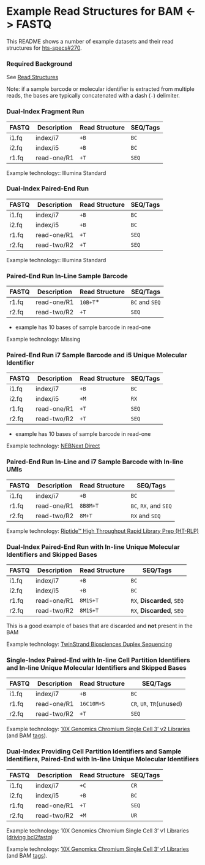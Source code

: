 # Example Read Structures for BAM &lt;-> FASTQ

This README shows a number of example datasets and their read structures for [hts-specs#270](https://github.com/samtools/hts-specs/issues/270).

### Required Background

See [Read Structures](https://github.com/fulcrumgenomics/fgbio/wiki/Read-Structures)

Note: if a sample barcode or molecular identifier is extracted from multiple reads, the bases are typically concatenated with a dash (`-`) delimiter.

### Dual-Index Fragment Run

| FASTQ | Description | Read Structure | SEQ/Tags |
| --- | --- | --- | --- |
| i1.fq | index/i7 | `+B` | `BC` |
| i2.fq | index/i5 | `+B` | `BC` |
| r1.fq | read-one/R1 | `+T` | `SEQ` |

Example technology:: Illumina Standard

### Dual-Index Paired-End Run

| FASTQ | Description | Read Structure | SEQ/Tags |
| --- | --- | --- | --- |
| i1.fq | index/i7 | `+B` | `BC` |
| i2.fq | index/i5 | `+B` | `BC` |
| r1.fq | read-one/R1 | `+T` | `SEQ` |
| r2.fq | read-two/R2 | `+T` | `SEQ` |

Example technology:: Illumina Standard

### Paired-End Run In-Line Sample Barcode

| FASTQ | Description | Read Structure | SEQ/Tags |
| --- | --- | --- | --- |
| r1.fq | read-one/R1 | `10B+T`* | `BC` and `SEQ`|
| r2.fq | read-two/R2 | `+T` | `SEQ` |
* example has 10 bases of sample barcode in read-one

Example technology: Missing

### Paired-End Run i7 Sample Barcode and i5 Unique Molecular Identifier

| FASTQ | Description | Read Structure | SEQ/Tags |
| --- | --- | --- | --- |
| i1.fq | index/i7 | `+B` | `BC` |
| i2.fq | index/i5 | `+M` | `RX` |
| r1.fq | read-one/R1 | `+T` | `SEQ` |
| r2.fq | read-two/R2 | `+T` | `SEQ` |
* example has 10 bases of sample barcode in read-one

Example technology: [NEBNext Direct](https://www.neb.com/nebnext-direct/nebnext-direct-for-target-enrichment)

### Paired-End Run In-Line and i7 Sample Barcode with In-line UMIs

| FASTQ | Description | Read Structure | SEQ/Tags |
| --- | --- | --- | --- |
| i1.fq | index/i7 | `+B` | `BC` |
| r1.fq | read-one/R1 | `8B8M+T` | `BC`, `RX`, and `SEQ` |
| r2.fq | read-two/R2 | `8M+T` | `RX` and `SEQ` |

Example technology: [Riptide™ High Throughput Rapid Library Prep (HT-RLP)](https://igenomx.com/wp-content/themes/igenomx-wp-theme/docs/igenomx-product-overview-riptide.pdf)

### Dual-Index Paired-End Run with In-line Unique Molecular Identifiers and Skipped Bases

| FASTQ | Description | Read Structure | SEQ/Tags |
| --- | --- | --- | --- |
| i1.fq | index/i7 | `+B` | `BC` |
| i2.fq | index/i5 | `+B` | `BC` |
| r1.fq | read-one/R1 | `8M1S+T` | `RX`, **Discarded**, `SEQ` |
| r2.fq | read-two/R2 | `8M1S+T` | `RX`, **Discarded**, `SEQ` |

This is a good example of bases that are discarded and **not** present in the BAM

Example technology: [TwinStrand Biosciences Duplex Sequencing](http://www.twinstrandbio.com/duplex-sequencing/)

### Single-Index Paired-End with In-line Cell Partition Identifiers and In-line Unique Molecular Identifiers and Skipped Bases

| FASTQ | Description | Read Structure | SEQ/Tags |
| --- | --- | --- | --- |
| i1.fq | index/i7 | `+B` | `BC` |
| r1.fq | read-one/R1 | `16C10M+S` | `CR`, `UR`, `TR`(unused) |
| r2.fq | read-two/R2 | `+T` | `SEQ` |

Example technology: [10X Genomics Chromium Single Cell 3’ v2 Libraries](https://assets.contentful.com/an68im79xiti/4fIy9tr6qQuCWamIii0iEa/40658acce7a6756e38537584897840e3/CG000108_AssayConfiguration_SC3v2.pdf) (and BAM [tags](https://support.10xgenomics.com/single-cell-gene-expression/software/pipelines/2.1/output/bam)).

### Dual-Index Providing Cell Partition Identifiers and Sample Identifiers, Paired-End with In-line Unique Molecular Identifiers

| FASTQ | Description | Read Structure | SEQ/Tags |
| --- | --- | --- | --- |
| i1.fq | index/i7 | `+C` | `CR` |
| i2.fq | index/i5 | `+B` | `BC` |
| r1.fq | read-one/R1 | `+T` | `SEQ` |
| r2.fq | read-two/R2 | `+M` | `UR` |

Example technology: 10X Genomics Chromium Single Cell 3’ v1 Libraries ([driving bcl2fastq](https://support.10xgenomics.com/single-cell-gene-expression/software/pipelines/2.1/using/bcl2fastq-direct))

Example technology: [10X Genomics Chromium Single Cell 3’ v1 Libraries](https://assets.contentful.com/an68im79xiti/4fIy9tr6qQuCWamIii0iEa/40658acce7a6756e38537584897840e3/CG000108_AssayConfiguration_SC3v2.pdf) (and BAM [tags](https://support.10xgenomics.com/single-cell-gene-expression/software/pipelines/2.1/output/bam)).
